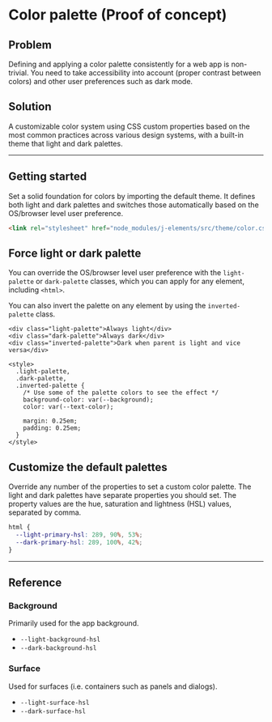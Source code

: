 # Color palette <maturity-badge poc>(Proof of concept)</maturity-badge>

## Problem

Defining and applying a color palette consistently for a web app is non-trivial. You need to take accessibility into account (proper contrast between colors) and other user preferences such as dark mode.

## Solution

A customizable color system using CSS custom properties based on the most common practices across various design systems, with a built-in theme that light and dark palettes.

---

## Getting started

Set a solid foundation for colors by importing the default theme. It defines both light and dark palettes and switches those automatically based on the OS/browser level user preference.

```html
<link rel="stylesheet" href="node_modules/j-elements/src/theme/color.css">
```

## Force light or dark palette

You can override the OS/browser level user preference with the `light-palette` or `dark-palette` classes, which you can apply for any element, including `<html>`.

You can also invert the palette on any element by using the `inverted-palette` class.

```html,live
<div class="light-palette">Always light</div>
<div class="dark-palette">Always dark</div>
<div class="inverted-palette">Dark when parent is light and vice versa</div>

<style>
  .light-palette,
  .dark-palette,
  .inverted-palette {
    /* Use some of the palette colors to see the effect */
    background-color: var(--background);
    color: var(--text-color);

    margin: 0.25em;
    padding: 0.25em;
  }
</style>
```

## Customize the default palettes

Override any number of the properties to set a custom color palette. The light and dark palettes have separate properties you should set. The property values are the hue, saturation and lightness (HSL) values, separated by comma.

```css
html {
  --light-primary-hsl: 289, 90%, 53%;
  --dark-primary-hsl: 289, 100%, 42%;
}
```


---


## Reference

### Background
Primarily used for the app background.

- `--light-background-hsl`
- `--dark-background-hsl`


### Surface
Used for surfaces (i.e. containers such as panels and dialogs).

- `--light-surface-hsl`
- `--dark-surface-hsl`
